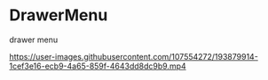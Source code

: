 # DrawerMenu
drawer menu


https://user-images.githubusercontent.com/107554272/193879914-1cef3e16-ecb9-4a65-859f-4643dd8dc9b9.mp4

